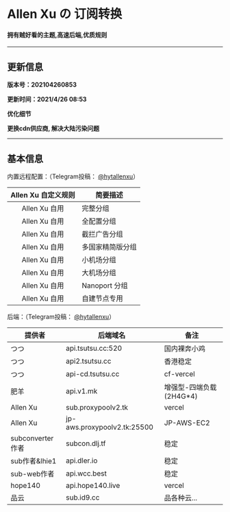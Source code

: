 # Allen Xu の 订阅转换

#### 拥有贼好看的主题,高速后端,优质规则

------

## 更新信息

**版本号：202104260853**

**更新时间：2021/4/26 08:53**

**优化细节**

**更换cdn供应商, 解决大陆污染问题**

------

## 基本信息

内置远程配置：（Telegram投稿： [@hytallenxu](https://t.me/hytallenxu)）

| Allen Xu 自定义规则 | 简要描述       |
| :------: | ------------------------ |
| Allen Xu 自用 | 完整分组   |
| Allen Xu 自用 | 全配置分组 |
| Allen Xu 自用 | 截拦广告分组 |
| Allen Xu 自用 | 多国家精简版分组 |
| Allen Xu 自用 | 小机场分组 |
| Allen Xu 自用 | 大机场分组 |
| Allen Xu 自用 | Nanoport 分组 |
| Allen Xu 自用 | 自建节点专用 |


后端：（Telegram投稿： [@hytallenxu](https://t.me/hytallenxu)）

| 提供者           | 后端域名                                  | 备注                     |
| ---------------- | ----------------------------------------- | ------------------------ |
| つつ             | api.tsutsu.cc:520                         | 国内裸奔小鸡             |
| つつ             | api2.tsutsu.cc                            | 香港稳定                 |
| つつ             | api-cd.tsutsu.cc                          | cf-vercel            |
| 肥羊             | api.v1.mk                                 | 增强型-四端负载 (2H4G*4) |
| Allen Xu         | sub.proxypoolv2.tk                        | vercel                   |
| Allen Xu         | jp-aws.proxypoolv2.tk:25500                        | JP-AWS-EC2                   |
| subconverter作者 | subcon.dlj.tf                             | 稳定                     |
| sub作者&lhie1    | api.dler.io                               | 稳定                     |
| sub-web作者      | api.wcc.best                              | 稳定                     |
| hope140          | api.hope140.live                          | vercel                   |
| 品云             | sub.id9.cc                                | 品各种云...              |

